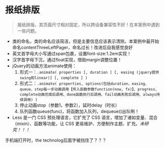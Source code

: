 # 报纸排版
> 报纸排版，其页面尺寸相对固定，所以跨设备兼容性不好！在本案例中遇到一些问题。   


* 类的命名，类的命名应该简洁，但是主要信息应该表示清除。本案例中最开始命名contentThreeLeftPager，命名过长！改进后自我感觉良好
* 英文首字母大小写通过span包裹，设置font-size:1.2em实现！
* 汉字首字母下沉，通过float实现，借助margin调整位置！
* jQuery的动画方法animate使用：
    1. 形式一：```.animate( properties [, duration ] [, easing (jquery提供swing和linear)] [, complete ] )```
    2. 形式二：```.animate( properties, options(包括duration、easing、queue、step每一步动画调用【传入函数参数function(now, fx)】、progress、complete动画完成后调用、done函数执行后调用、fail动画失败后调用、always持续调用) )```
    3. 停止动画stop（参数1，参数2），延时delay（时长）
    4. 队列函数queue(func)，将函数加入队列，dequeue()出队咧！
* Less 是一门 CSS 预处理语言，它扩充了 CSS 语言，增加了诸如变量、混合（mixin）、函数等功能，让 CSS 更易维护、方便制作主题、扩充。_未研究！！！_

手机端打开时，the technolog后面字被挡住了？？？